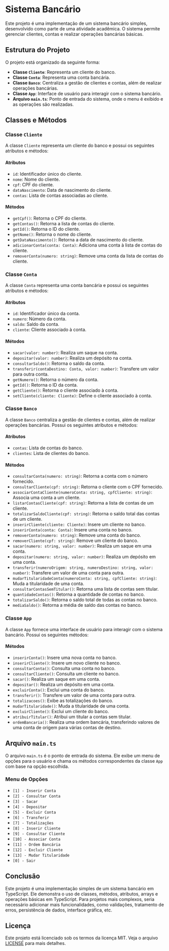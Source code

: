 # Sistema Bancário

Este projeto é uma implementação de um sistema bancário simples, desenvolvido como parte de uma atividade acadêmica. O sistema permite gerenciar clientes, contas e realizar operações bancárias básicas.

## Estrutura do Projeto

O projeto está organizado da seguinte forma:

- **Classe `Cliente`**: Representa um cliente do banco.
- **Classe `Conta`**: Representa uma conta bancária.
- **Classe `Banco`**: Centraliza a gestão de clientes e contas, além de realizar operações bancárias.
- **Classe `App`**: Interface de usuário para interagir com o sistema bancário.
- **Arquivo `main.ts`**: Ponto de entrada do sistema, onde o menu é exibido e as operações são realizadas.

## Classes e Métodos

### Classe `Cliente`
A classe `Cliente` representa um cliente do banco e possui os seguintes atributos e métodos:

#### Atributos
- `id`: Identificador único do cliente.
- `nome`: Nome do cliente.
- `cpf`: CPF do cliente.
- `dataNascimento`: Data de nascimento do cliente.
- `contas`: Lista de contas associadas ao cliente.

#### Métodos
- `getCpf()`: Retorna o CPF do cliente.
- `getContas()`: Retorna a lista de contas do cliente.
- `getId()`: Retorna o ID do cliente.
- `getNome()`: Retorna o nome do cliente.
- `getDataNascimento()`: Retorna a data de nascimento do cliente.
- `adicionarConta(conta: Conta)`: Adiciona uma conta à lista de contas do cliente.
- `removerConta(numero: string)`: Remove uma conta da lista de contas do cliente.

### Classe `Conta`
A classe `Conta` representa uma conta bancária e possui os seguintes atributos e métodos:

#### Atributos
- `id`: Identificador único da conta.
- `numero`: Número da conta.
- `saldo`: Saldo da conta.
- `cliente`: Cliente associado à conta.

#### Métodos
- `sacar(valor: number)`: Realiza um saque na conta.
- `depositar(valor: number)`: Realiza um depósito na conta.
- `consultarSaldo()`: Retorna o saldo da conta.
- `transferir(contaDestino: Conta, valor: number)`: Transfere um valor para outra conta.
- `getNumero()`: Retorna o número da conta.
- `getId()`: Retorna o ID da conta.
- `getCliente()`: Retorna o cliente associado à conta.
- `setCliente(cliente: Cliente)`: Define o cliente associado à conta.

### Classe `Banco`
A classe `Banco` centraliza a gestão de clientes e contas, além de realizar operações bancárias. Possui os seguintes atributos e métodos:

#### Atributos
- `contas`: Lista de contas do banco.
- `clientes`: Lista de clientes do banco.

#### Métodos
- `consultarConta(numero: string)`: Retorna a conta com o número fornecido.
- `consultarCliente(cpf: string)`: Retorna o cliente com o CPF fornecido.
- `associarContaCliente(numeroConta: string, cpfCliente: string)`: Associa uma conta a um cliente.
- `listarContasCliente(cpf: string)`: Retorna a lista de contas de um cliente.
- `totalizarSaldoCliente(cpf: string)`: Retorna o saldo total das contas de um cliente.
- `inserirCliente(cliente: Cliente)`: Insere um cliente no banco.
- `inserirConta(conta: Conta)`: Insere uma conta no banco.
- `removerConta(numero: string)`: Remove uma conta do banco.
- `removerCliente(cpf: string)`: Remove um cliente do banco.
- `sacar(numero: string, valor: number)`: Realiza um saque em uma conta.
- `depositar(numero: string, valor: number)`: Realiza um depósito em uma conta.
- `transferir(numeroOrigem: string, numeroDestino: string, valor: number)`: Transfere um valor de uma conta para outra.
- `mudarTitularidadeConta(numeroConta: string, cpfCliente: string)`: Muda a titularidade de uma conta.
- `consultarContasSemTitular()`: Retorna uma lista de contas sem titular.
- `quantidadeContas()`: Retorna a quantidade de contas no banco.
- `totalizarSaldo()`: Retorna o saldo total de todas as contas no banco.
- `mediaSaldo()`: Retorna a média de saldo das contas no banco.

### Classe `App`
A classe `App` fornece uma interface de usuário para interagir com o sistema bancário. Possui os seguintes métodos:

#### Métodos
- `inserirConta()`: Insere uma nova conta no banco.
- `inserirCliente()`: Insere um novo cliente no banco.
- `consultarConta()`: Consulta uma conta no banco.
- `consultarCliente()`: Consulta um cliente no banco.
- `sacar()`: Realiza um saque em uma conta.
- `depositar()`: Realiza um depósito em uma conta.
- `excluirConta()`: Exclui uma conta do banco.
- `transferir()`: Transfere um valor de uma conta para outra.
- `totalizacoes()`: Exibe as totalizações do banco.
- `mudarTitularidade()`: Muda a titularidade de uma conta.
- `excluirCliente()`: Exclui um cliente do banco.
- `atribuirTitular()`: Atribui um titular a contas sem titular.
- `ordemBancaria()`: Realiza uma ordem bancária, transferindo valores de uma conta de origem para várias contas de destino.

## Arquivo `main.ts`
O arquivo `main.ts` é o ponto de entrada do sistema. Ele exibe um menu de opções para o usuário e chama os métodos correspondentes da classe `App` com base na opção escolhida.

### Menu de Opções
- `[1] - Inserir Conta`
- `[2] - Consultar Conta`
- `[3] - Sacar`
- `[4] - Depositar`
- `[5] - Excluir Conta`
- `[6] - Transferir`
- `[7] - Totalizações`
- `[8] - Inserir Cliente`
- `[9] - Consultar Cliente`
- `[10] - Associar Conta`
- `[11] - Ordem Bancária`
- `[12] - Excluir Cliente`
- `[13] - Mudar Titularidade`
- `[0] - Sair`

## Conclusão

Este projeto é uma implementação simples de um sistema bancário em TypeScript. Ele demonstra o uso de classes, métodos, atributos, arrays e operações básicas em TypeScript. Para projetos mais complexos, seria necessário adicionar mais funcionalidades, como validações, tratamento de erros, persistência de dados, interface gráfica, etc.

## Licença

Este projeto está licenciado sob os termos da licença MIT. Veja o arquivo [LICENSE](LICENSE) para mais detalhes.
